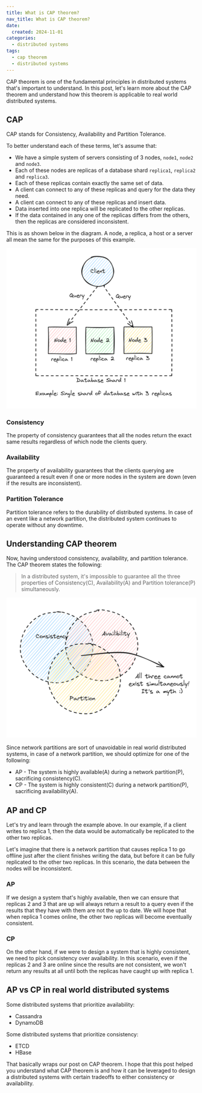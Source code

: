 ```yaml
---
title: What is CAP theorem?
nav_title: What is CAP theorem?
date:
  created: 2024-11-01
categories:
  - distributed systems
tags:
  - cap theorem
  - distributed systems
---
```


CAP theorem is one of the fundamental principles in distributed systems that's important to understand. In this post,
let's learn more about the CAP theorem and understand how this theorem is applicable to real world distributed systems.

<!-- more -->

## CAP

CAP stands for Consistency, Availability and Partition Tolerance.

To better understand each of these terms, let's assume that:

* We have a simple system of servers consisting of 3 nodes, `node1`, `node2` and `node3`.
* Each of these nodes are replicas of a database shard `replica1`, `replica2` and `replica3`.
* Each of these replicas contain exactly the same set of data.
* A client can connect to any of these replicas and query for the data they need.
* A client can connect to any of these replicas and insert data.
* Data inserted into one replica will be replicated to the other replicas.
* If the data contained in any one of the replicas differs from the others, then the replicas are
  considered inconsistent.

This is as shown below in the diagram. A node, a replica, a host or a server all mean the same for the purposes of this
example.

![database shard](database_shard.png)

### Consistency

The property of consistency guarantees that all the nodes return the exact same results regardless of which node the
clients query.

### Availability

The property of availability guarantees that the clients querying are guaranteed a result even if one or
more nodes in the system are down (even if the results are inconsistent).

### Partition Tolerance

Partition tolerance refers to the durability of distributed systems. In case of an event like a network partition, the
distributed system continues to operate without any downtime.

## Understanding CAP theorem

Now, having understood consistency, availability, and partition tolerance. The CAP theorem states the following:

> In a distributed system, it's impossible to guarantee all the three properties of Consistency(C), Availability(A) and
> Partition tolerance(P) simultaneously.


![cap diagram](cap_diagram.png)

Since network partitions are sort of unavoidable in real world distributed systems, in case of a network partition, we
should optimize for one of the following:

* AP - The system is highly available(A) during a network partition(P), sacrificing consistency(C).
* CP - The system is highly consistent(C) during a network partition(P), sacrificing availability(A).

## AP and CP

Let's try and learn through the example above. In our example, if a client writes to replica
1, then the data would be automatically be replicated to the other two replicas.

Let's imagine that there is a network partition that causes replica 1 to go offline just after the client finishes
writing the data, but before it can be fully replicated to the other two replicas. In this scenario, the data between
the nodes will be inconsistent.

### AP

If we design a system that's highly available, then we can ensure that replicas 2 and 3 that are up will always return a
result
to a query even if the results that they have with them are not the up to date. We will hope that when replica 1 comes
online, the other two replicas will become eventually consistent.

### CP

On the other hand, if we were to design a system that is highly consistent, we need to pick consistency over
availability. In this scenario, even if the replicas 2 and 3 are online since the results are not consistent, we won't
return any results at all until both the replicas have caught up with replica 1.

## AP vs CP in real world distributed systems

Some distributed systems that prioritize availability:

* Cassandra
* DynamoDB

Some distributed systems that prioritize consistency:

* ETCD
* HBase

That basically wraps our post on CAP theorem. I hope that this post helped you understand what CAP theorem is and how it
can be leveraged to design a distributed systems with certain tradeoffs to either consistency or availability.